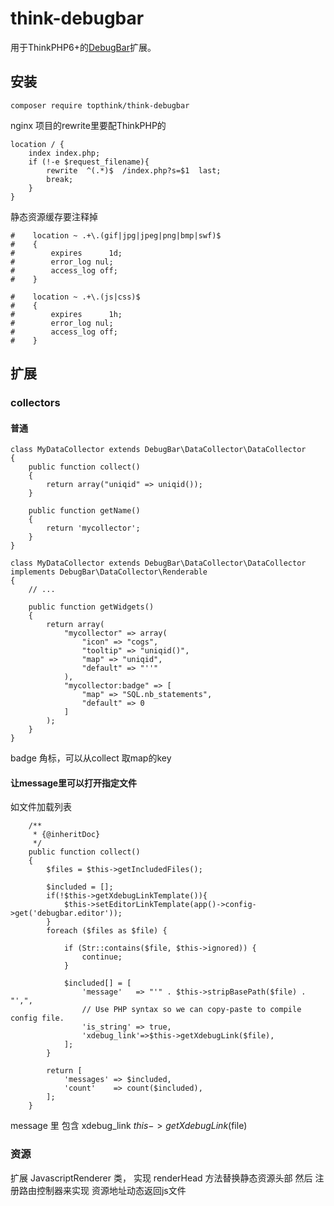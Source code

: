 # think-debugbar

用于ThinkPHP6+的[DebugBar](http://phpdebugbar.com/)扩展。

## 安装

~~~
composer require topthink/think-debugbar
~~~

nginx 项目的rewrite里要配ThinkPHP的

~~~
location / {
	index index.php;
	if (!-e $request_filename){
		rewrite  ^(.*)$  /index.php?s=$1  last;
		break;
	}
}
~~~

静态资源缓存要注释掉
~~~
#    location ~ .+\.(gif|jpg|jpeg|png|bmp|swf)$
#    {
#        expires      1d;
#        error_log nul;
#        access_log off;
#    }

#    location ~ .+\.(js|css)$
#    {
#        expires      1h;
#        error_log nul;
#        access_log off;
#    }
~~~

## 扩展
### collectors
#### 普通
~~~ tab
class MyDataCollector extends DebugBar\DataCollector\DataCollector
{
    public function collect()
    {
        return array("uniqid" => uniqid());
    }

    public function getName()
    {
        return 'mycollector';
    }
}
~~~

~~~ widget
class MyDataCollector extends DebugBar\DataCollector\DataCollector implements DebugBar\DataCollector\Renderable
{
    // ...

    public function getWidgets()
    {
        return array(
            "mycollector" => array(
                "icon" => "cogs",
                "tooltip" => "uniqid()",
                "map" => "uniqid",
                "default" => "''"
            ),
            "mycollector:badge" => [
                "map" => "SQL.nb_statements",
                "default" => 0
            ]
        );
    }
}
~~~
badge 角标，可以从collect 取map的key

#### 让message里可以打开指定文件
如文件加载列表

~~~
    /**
     * {@inheritDoc}
     */
    public function collect()
    {
        $files = $this->getIncludedFiles();

        $included = [];
        if(!$this->getXdebugLinkTemplate()){
            $this->setEditorLinkTemplate(app()->config->get('debugbar.editor'));
        }
        foreach ($files as $file) {

            if (Str::contains($file, $this->ignored)) {
                continue;
            }

            $included[] = [
                'message'   => "'" . $this->stripBasePath($file) . "',",
                // Use PHP syntax so we can copy-paste to compile config file.
                'is_string' => true,
                'xdebug_link'=>$this->getXdebugLink($file),
            ];
        }

        return [
            'messages' => $included,
            'count'    => count($included),
        ];
    }
~~~
message 里  包含 xdebug_link $this->getXdebugLink($file)


### 资源
扩展 JavascriptRenderer 类，
实现 renderHead 方法替换静态资源头部
然后 注册路由控制器来实现 资源地址动态返回js文件

